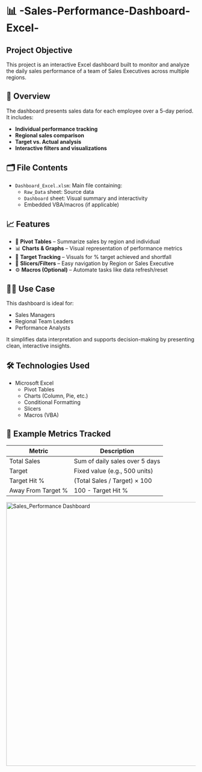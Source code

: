 # 📊 -Sales-Performance-Dashboard-Excel-
## Project Objective
This project is an interactive Excel dashboard built to monitor and analyze the daily sales performance of a team of Sales Executives across multiple regions.


## 📁 Overview

The dashboard presents sales data for each employee over a 5-day period. It includes:

- **Individual performance tracking**
- **Regional sales comparison**
- **Target vs. Actual analysis**
- **Interactive filters and visualizations**

## 🗂️ File Contents

- `Dashboard_Excel.xlsm`: Main file containing:
  - `Raw_Data` sheet: Source data
  - `Dashboard` sheet: Visual summary and interactivity
  - Embedded VBA/macros (if applicable)


## 📈 Features

- 📌 **Pivot Tables** – Summarize sales by region and individual
- 📊 **Charts & Graphs** – Visual representation of performance metrics
- 🎯 **Target Tracking** – Visuals for % target achieved and shortfall
- 🧩 **Slicers/Filters** – Easy navigation by Region or Sales Executive
- ⚙️ **Macros (Optional)** – Automate tasks like data refresh/reset



## 🧑‍💼 Use Case

This dashboard is ideal for:

- Sales Managers
- Regional Team Leaders
- Performance Analysts

It simplifies data interpretation and supports decision-making by presenting clean, interactive insights.


## 🛠️ Technologies Used

- Microsoft Excel
  - Pivot Tables
  - Charts (Column, Pie, etc.)
  - Conditional Formatting
  - Slicers
  - Macros (VBA)



## 📌 Example Metrics Tracked

| Metric             | Description                              |
|--------------------|------------------------------------------|
| Total Sales        | Sum of daily sales over 5 days           |
| Target             | Fixed value (e.g., 500 units)            |
| Target Hit %       | (Total Sales / Target) × 100             |
| Away From Target % | 100 - Target Hit %                       |


<img width="701" alt="Sales_Performance Dashboard" src="https://github.com/user-attachments/assets/bb8a0779-fc69-4b50-9dfc-b083d55f9f23" />
